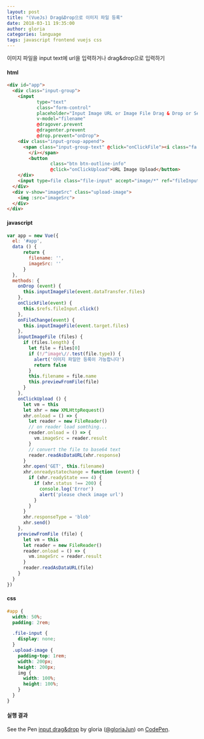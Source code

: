 ```yaml
---
layout: post
title: "(VueJs) Drag&Drop으로 이미지 파일 등록"
date: 2018-03-11 19:35:00
author: gloria
categories: language
tags: javascript frontend vuejs css
---
```


이미지 파일을 input text에 url을 입력하거나 drag&drop으로 입력하기

#### html
```html
<div id="app">
  <div class="input-group">
    <input
           type="text"
           class="form-control"
           placeholder="Input Image URL or Image File Drag & Drop or Select"
           v-model="filename"
           @dragover.prevent
           @dragenter.prevent
           @drop.prevent="onDrop">
    <div class="input-group-append">
      <span class="input-group-text" @click="onClickFile"><i class="fa fa-paperclip">
        </i></span>
        <button
                class="btn btn-outline-info"
                @click="onClickUpload">URL Image Upload</button>
    </div>
    <input type=file class="file-input" accept="image/*" ref="fileInput" @change="onFileChange">
  </div>
  <div v-show="imageSrc" class="upload-image">
    <img :src="imageSrc">
  </div>
</div>
```

#### javascript
```javascript
var app = new Vue({
  el: '#app',
  data () {
      return {
        filename: '',
        imageSrc: ''
      }
  },
  methods: {
    onDrop (event) {
      this.inputImageFile(event.dataTransfer.files)
    },
    onClickFile(event) {
      this.$refs.fileInput.click()
    },
    onFileChange(event) {
      this.inputImageFile(event.target.files)
    },
    inputImageFile (files) {
      if (files.length) {
        let file = files[0]
        if (!/^image\//.test(file.type)) {
          alert('이미지 파일만 등록이 가능합니다')
          return false
        }
        this.filename = file.name
        this.previewFromFile(file)
      }
    },
    onClickUpload () {
      let vm = this
      let xhr = new XMLHttpRequest()
      xhr.onload = () => {
        let reader = new FileReader()
        // on reader load somthing...
        reader.onload = () => {
          vm.imageSrc = reader.result
        }
        // convert the file to base64 text
        reader.readAsDataURL(xhr.response)
      }
      xhr.open('GET', this.filename)
      xhr.onreadystatechange = function (event) {  
        if (xhr.readyState === 4) {  
          if (xhr.status !== 200) {  
            console.log('Error')
            alert('please check image url')
          }  
        }
      }
      xhr.responseType = 'blob'
      xhr.send()
    },
    previewFromFile (file) {
      let vm = this
      let reader = new FileReader()
      reader.onload = () => {
        vm.imageSrc = reader.result
      }
      reader.readAsDataURL(file)
    }
  }
})
```

#### css
```scss
#app {
  width: 50%;
  padding: 2rem;

  .file-input {
    display: none;
  }
  .upload-image {
    padding-top: 1rem;
    width: 200px;
    height: 200px;
    img {
      width: 100%;
      height: 100%;
    }
  }
}
```

#### 실행 결과
<p data-height="265" data-theme-id="0" data-slug-hash="YaXqdQ" data-default-tab="html,result" data-user="gloriaJun" data-embed-version="2" data-pen-title="input drag&drop" class="codepen">See the Pen <a href="https://codepen.io/gloriaJun/pen/YaXqdQ/">input drag&drop</a> by gloria (<a href="https://codepen.io/gloriaJun">@gloriaJun</a>) on <a href="https://codepen.io">CodePen</a>.</p>
<script async src="https://static.codepen.io/assets/embed/ei.js"></script>
